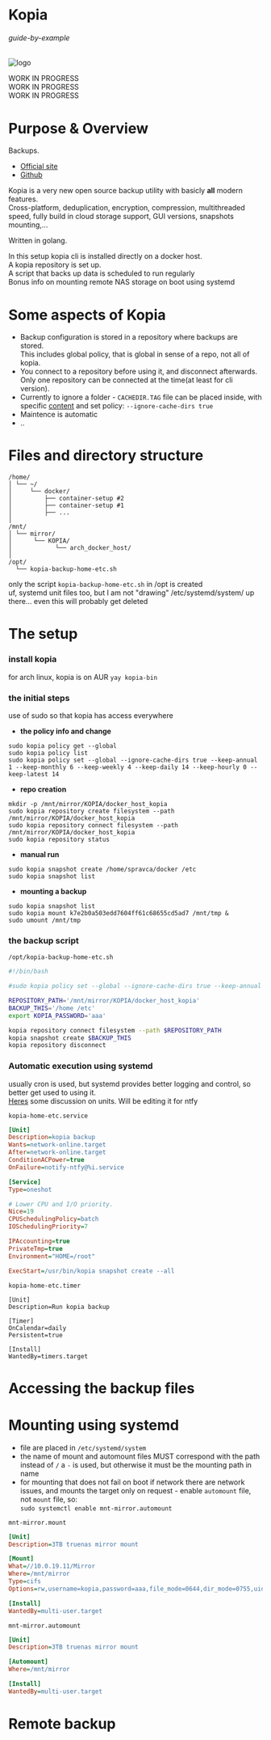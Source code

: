 # Kopia

###### guide-by-example

![logo](https://i.imgur.com/A2mosM6.png)

WORK IN PROGRESS<br>
WORK IN PROGRESS<br>
WORK IN PROGRESS<br>

# Purpose & Overview

Backups.

* [Official site](https://kopia.io/)
* [Github](https://github.com/kopia/kopia)

Kopia is a very new open source backup utility with basicly **all** modern features.</br>
Cross-platform, deduplication, encryption, compression, multithreaded speed,
fully build in cloud storage support, GUI versions, snapshots mounting,...

Written in golang.

In this setup kopia cli is installed directly on a docker host.</br>
A kopia repository is set up.<br>
A script that backs up data is scheduled to run regularly<br>
Bonus info on mounting remote NAS storage on boot using systemd<br>

# Some aspects of Kopia

* Backup configuration is stored in a repository where backups are stored.<br>
  This includes global policy, that is global in sense of a repo, not all of kopia.
* You connect to a repository before using it, and disconnect afterwards.<br>
  Only one repository can be connected at the time(at least for cli version).
* Currently to ignore a folder - `CACHEDIR.TAG` file can be placed inside,
  with specific [content](https://bford.info/cachedir/) 
  and set policy: `--ignore-cache-dirs true`
* Maintence is automatic
* ..

# Files and directory structure

```
/home/
│ └── ~/
│     └── docker/
│         ├── container-setup #2
│         ├── container-setup #1
│         ├── ...
│
/mnt/
│ └── mirror/
│      └── KOPIA/
│            └── arch_docker_host/
│
/opt/
  └── kopia-backup-home-etc.sh
```

only the script `kopia-backup-home-etc.sh` in /opt is created<br>
uf, systemd unit files too, but I am not "drawing" /etc/systemd/system/ up there...
even this will probably get deleted

# The setup

### install kopia

for arch linux, kopia is on AUR `yay kopia-bin`

### the initial steps


use of sudo so that kopia has access everywhere<br>

* **the policy info and change**

`sudo kopia policy get --global`<br>
`sudo kopia policy list`<br>
`sudo kopia policy set --global --ignore-cache-dirs true --keep-annual 1 --keep-monthly 6 --keep-weekly 4 --keep-daily 14 --keep-hourly 0 --keep-latest 14`<br>

* **repo creation**

`mkdir -p /mnt/mirror/KOPIA/docker_host_kopia`<br>
`sudo kopia repository create filesystem --path /mnt/mirror/KOPIA/docker_host_kopia`<br>
`sudo kopia repository connect filesystem --path /mnt/mirror/KOPIA/docker_host_kopia`<br>
`sudo kopia repository status`<br>

* **manual run**

`sudo kopia snapshot create /home/spravca/docker /etc`<br>
`sudo kopia snapshot list`<br>

* **mounting a backup**

`sudo kopia snapshot list`<br>
`sudo kopia mount k7e2b0a503edd7604ff61c68655cd5ad7 /mnt/tmp &`<br>
`sudo umount /mnt/tmp`<br>

### the backup script

`/opt/kopia-backup-home-etc.sh`
```bash
#!/bin/bash

#sudo kopia policy set --global --ignore-cache-dirs true --keep-annual 1 --keep-monthly 6 --keep-weekly 4 --keep-daily 14 --keep-hourly 0 --keep-latest 14

REPOSITORY_PATH='/mnt/mirror/KOPIA/docker_host_kopia'
BACKUP_THIS='/home /etc'
export KOPIA_PASSWORD='aaa'

kopia repository connect filesystem --path $REPOSITORY_PATH
kopia snapshot create $BACKUP_THIS
kopia repository disconnect
```

### Automatic execution using systemd

usually cron is used, but systemd provides better logging and control,
so better get used to using it.<br>
[Heres](https://github.com/kopia/kopia/issues/2685#issuecomment-1384524828)
some discussion on units. Will be editing it for ntfy 

```kopia-home-etc.service```
```ini
[Unit]
Description=kopia backup
Wants=network-online.target
After=network-online.target
ConditionACPower=true
OnFailure=notify-ntfy@%i.service

[Service]
Type=oneshot

# Lower CPU and I/O priority.
Nice=19
CPUSchedulingPolicy=batch
IOSchedulingPriority=7

IPAccounting=true
PrivateTmp=true
Environment="HOME=/root"

ExecStart=/usr/bin/kopia snapshot create --all
```


```kopia-home-etc.timer```
```
[Unit]
Description=Run kopia backup

[Timer]
OnCalendar=daily
Persistent=true

[Install]
WantedBy=timers.target
```

# Accessing the backup files



# Mounting using systemd

* file are placed in `/etc/systemd/system`
* the name of mount and automount files MUST correspond with the path<br>
  instead of `/` a `-` is used, but otherwise it must be the mounting path in name
* for mounting that does not fail on boot if network there are network issues,
  and mounts the target only on request - enable `automount` file,
  not `mount` file, so:<br>
  `sudo systemctl enable mnt-mirror.automount`

`mnt-mirror.mount`
```ini
[Unit]
Description=3TB truenas mirror mount

[Mount]
What=//10.0.19.11/Mirror
Where=/mnt/mirror
Type=cifs
Options=rw,username=kopia,password=aaa,file_mode=0644,dir_mode=0755,uid=1000,gid=1000

[Install]
WantedBy=multi-user.target
```

`mnt-mirror.automount`
```ini
[Unit]
Description=3TB truenas mirror mount

[Automount]
Where=/mnt/mirror

[Install]
WantedBy=multi-user.target
```

# Remote backup


